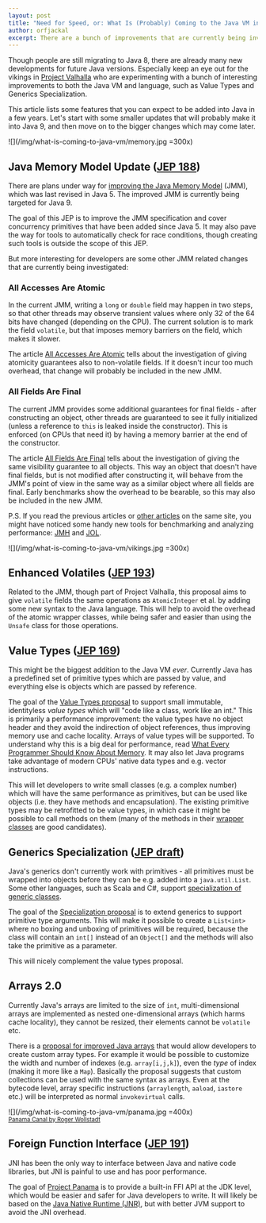 ```yaml
---
layout: post
title: "Need for Speed, or: What Is (Probably) Coming to the Java VM in a Few Years"
author: orfjackal
excerpt: There are a bunch of improvements that are currently being investigated for the Java VM and language. Most of them won't make it into Java 9, but maybe a couple of years later we can enjoy them.
---
```


Though people are still migrating to Java 8, there are already many new developments for future Java versions. Especially keep an eye out for the vikings in [Project Valhalla](http://mail.openjdk.java.net/pipermail/valhalla-dev/2014-July/000000.html) who are experimenting with a bunch of interesting improvements to both the Java VM and language, such as Value Types and Generics Specialization.

This article lists some features that you can expect to be added into Java in a few years. Let's start with some smaller updates that will probably make it into Java 9, and then move on to the bigger changes which may come later.


![](/img/what-is-coming-to-java-vm/memory.jpg =300x)


## Java Memory Model Update ([JEP 188](http://openjdk.java.net/jeps/188))

There are plans under way for [improving the Java Memory Model](http://shipilev.net/blog/2014/jmm-pragmatics/) (JMM), which was last revised in Java 5. The improved JMM is currently being targeted for Java 9.

The goal of this JEP is to improve the JMM specification and cover concurrency primitives that have been added since Java 5. It may also pave the way for tools to automatically check for race conditions, though creating such tools is outside the scope of this JEP.

But more interesting for developers are some other JMM related changes that are currently being investigated:


### All Accesses Are Atomic

In the current JMM, writing a `long` or `double` field may happen in two steps, so that other threads may observe transient values where only 32 of the 64 bits have changed (depending on the CPU). The current solution is to mark the field `volatile`, but that imposes memory barriers on the field, which makes it slower.

The article [All Accesses Are Atomic](http://shipilev.net/blog/2014/all-accesses-are-atomic/) tells about the investigation of giving atomicity guarantees also to non-volatile fields. If it doesn't incur too much overhead, that change will probably be included in the new JMM.


### All Fields Are Final

The current JMM provides some additional guarantees for final fields - after constructing an object, other threads are guaranteed to see it fully initialized (unless a reference to `this` is leaked inside the constructor). This is enforced (on CPUs that need it) by having a memory barrier at the end of the constructor.

The article [All Fields Are Final](http://shipilev.net/blog/2014/all-fields-are-final/) tells about the investigation of giving the same visibility guarantee to all objects. This way an object that doesn't have final fields, but is not modified after constructing it, will behave from the JMM's point of view in the same way as a similar object where all fields are final. Early benchmarks show the overhead to be bearable, so this may also be included in the new JMM.

P.S. If you read the previous articles or [other articles](http://shipilev.net/) on the same site, you might have noticed some handy new tools for benchmarking and analyzing performance: [JMH](http://openjdk.java.net/projects/code-tools/jmh/) and [JOL](http://openjdk.java.net/projects/code-tools/jol/).


![](/img/what-is-coming-to-java-vm/vikings.jpg =300x)


## Enhanced Volatiles ([JEP 193](http://openjdk.java.net/jeps/193))

Related to the JMM, though part of Project Valhalla, this proposal aims to give `volatile` fields the same operations as `AtomicInteger` et al. by adding some new syntax to the Java language. This will help to avoid the overhead of the atomic wrapper classes, while being safer and easier than using the `Unsafe` class for those operations.


## Value Types ([JEP 169](http://openjdk.java.net/jeps/169))

This might be the biggest addition to the Java VM *ever*. Currently Java has a predefined set of primitive types which are passed by value, and everything else is objects which are passed by reference.

The goal of the [Value Types proposal](http://cr.openjdk.java.net/~jrose/values/values-0.html) to support small immutable, identityless *value types* which will "code like a class, work like an int." This is primarily a performance improvement: the value types have no object header and they avoid the indirection of object references, thus improving memory use and cache locality. Arrays of value types will be supported. To understand why this is a big deal for performance, read [What Every Programmer Should Know About Memory](http://www.akkadia.org/drepper/cpumemory.pdf). It may also let Java programs take advantage of modern CPUs' native data types and e.g. vector instructions.

This will let developers to write small classes (e.g. a complex number) which will have the same performance as primitives, but can be used like objects (i.e. they have methods and encapsulation). The existing primitive types may be retrofitted to be value types, in which case it might be possible to call methods on them (many of the methods in their [wrapper classes](http://docs.oracle.com/javase/8/docs/api/java/lang/Integer.html) are good candidates).


## Generics Specialization ([JEP draft](http://openjdk.java.net/jeps/8046267))

Java's generics don't currently work with primitives - all primitives must be wrapped into objects before they can be e.g. added into a `java.util.List`. Some other languages, such as Scala and C#, support [specialization of generic classes](http://www.scala-notes.org/2011/04/specializing-for-primitive-types/).

The goal of the [Specialization proposal](http://cr.openjdk.java.net/~briangoetz/valhalla/specialization.html) is to extend generics to support primitive type arguments. This will make it possible to create a `List<int>` where no boxing and unboxing of primitives will be required, because the class will contain an `int[]` instead of an `Object[]` and the methods will also take the primitive as a parameter.

This will nicely complement the value types proposal.


## Arrays 2.0

Currently Java's arrays are limited to the size of `int`, multi-dimensional arrays are implemented as nested one-dimensional arrays (which harms cache locality), they cannot be resized, their elements cannot be `volatile` etc.

There is a [proposal for improved Java arrays](http://cr.openjdk.java.net/~jrose/pres/201207-Arrays-2.pdf) that would allow developers to create custom array types. For example it would be possible to customize the width and number of indexes (e.g. `array[i,j,k]`), even the *type* of index (making it more like a `Map`). Basically the proposal suggests that custom collections can be used with the same syntax as arrays. Even at the bytecode level, array specific instructions (`arraylength`, `aaload`, `iastore` etc.) will be interpreted as normal `invokevirtual` calls.


![](/img/what-is-coming-to-java-vm/panama.jpg =400x)  
[<small>Panama Canal by Roger Wollstadt</small>](http://www.flickr.com/photos/24736216@N07/3166075815/)


## Foreign Function Interface ([JEP 191](http://openjdk.java.net/jeps/191))

JNI has been the only way to interface between Java and native code libraries, but JNI is painful to use and has poor performance.

The goal of [Project Panama](https://blogs.oracle.com/jrose/entry/the_isthmus_in_the_vm) is to provide a built-in FFI API at the JDK level, which would be easier and safer for Java developers to write. It will likely be based on the [Java Native Runtime (JNR)](http://www.oracle.com/technetwork/java/jvmls2013nutter-2013526.pdf), but with better JVM support to avoid the JNI overhead.
